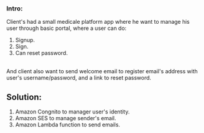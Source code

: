 ### Intro: <br />
Client's had a small medicale platform app where he want to manage his user through basic portal, where a user can do: <br />
1. Signup. <br />
2. Sign. <br />
3. Can reset password. <br />
<br />
And client also want to send welcome email to register email's address with user's username/password, and a link to reset password. <br />

## Solution: <br />
1. Amazon Congnito to manager user's identity. <br />
2. Amazon SES to manage sender's email. <br />
3. Amazon Lambda function to send emails. <br />